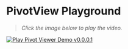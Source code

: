 # PivotView Playground

> _Click the image below to play the video._

[![Play Pivot Viewer Demo v0.0.0.1](http://img.youtube.com/vi/pp0lAJpHYqc/maxresdefault.jpg)](http://www.youtube.com/watch?v=pp0lAJpHYqc "Pivot Viewer Demo v0.0.0.1")
